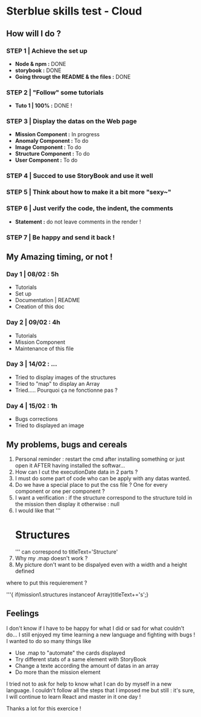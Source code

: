 # Sterblue skills test - Cloud

## How will I do ?

### STEP 1 | Achieve the set up
- **Node & npm :** DONE
- **storybook :** DONE
- **Going througt the README & the files :** DONE

### STEP 2 | "Follow" some tutorials
- **Tuto 1 | 100% :** DONE !

### STEP 3 | Display the datas on the Web page
- **Mission Component :** In progress
- **Anomaly Component :** To do
- **Image Component :** To do
- **Structure Component :** To do
- **User Component :** To do

### STEP 4 | Succed to use StoryBook and use it well

### STEP 5 | Think about how to make it a bit more "sexy~"

### STEP 6 | Just verify the code, the indent, the comments
- **Statement :** do not leave comments in the render !

### STEP 7 | Be happy and send it back !


## My Amazing timing, or not !

### Day 1 | 08/02 : 5h
  - Tutorials
  - Set up
  - Documentation | README
  - Creation of this doc

### Day 2 | 09/02 : 4h
  - Tutorials
  - Mission Component
  - Maintenance of this file

### Day 3 | 14/02 : ...
  - Tried to display images of the structures
  - Tried to "map" to display an Array
  - Tried..... Pourquoi ça ne fonctionne pas ?

### Day 4 | 15/02 : 1h
  - Bugs corrections
  - Tried to displayed an image

## My problems, bugs and cereals

1. Personal reminder : restart the cmd after installing something or just open it AFTER having installed the softwar...
2. How can I cut the executionDate data in 2 parts ?
3. I must do some part of code who can be apply with any datas wanted.
4. Do we have a special place to put the css file ? One for every component or one per component ?
5. I want a verification : if the structure correspond to the structure told in the mission then display it otherwise : null
6. I would like that '''<h1>Structures</h1>''' can correspond to titleText='Structure'
7. Why my .map doesn't work ?
8. My picture don't want to be dispalyed even with a width and a height defined


where to put this requierement ?

'''{ if(mission1.structures instanceof Array)titleText+='s';}


## Feelings

I don't know if I have to be happy for what I did or sad for what couldn't do... I still enjoyed my time learning a new language and fighting with bugs !
I wanted to do so many things like
  - Use .map to "automate" the cards displayed
  - Try different stats of a same element with StoryBook
  - Change a texte according the amount of datas in an array
  - Do more than the mission element

I tried not to ask for help to know what I can do by myself in a new language. I couldn't follow all the steps that I imposed me but still :
it's sure, I will continue to learn React and master in it one day !

Thanks a lot for this exercice !
